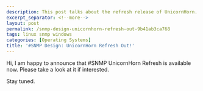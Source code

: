 ```yaml
---
description: This post talks about the refresh release of UnicornHorn.
excerpt_separator: <!--more-->
layout: post
permalink: /snmp-design-unicornhorn-refresh-out-9b41ab3ca768
tags: linux snmp windows
categories: [Operating Systems]
title: '#SNMP Design: UnicornHorn Refresh Out!'
---
```

Hi, I am happy to announce that #SNMP UnicornHorn Refresh is available now. Please take a look at it if interested.

Stay tuned.
<!--more-->